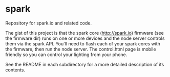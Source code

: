 spark
=====
Repository for spark.io and related code.

The gist of this project is that the spark core (http://spark.io) firmware (see the firmware dir) runs on one or more devices and the node server controls them via the spark API.  You'll need to flash each of your spark cores with the firmware, then run the node server.  The control.html page is mobile friendly so you can control your lighting from your phone.

See the README in each subdirectory for a more detailed description of its contents.
